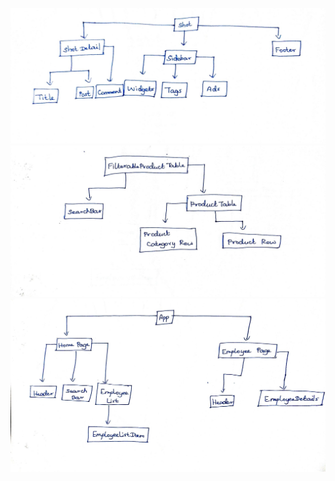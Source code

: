 ![Problem-1](./image/Problem-3.jpg)
![Problem-2](./image/Problem-2.jpg)
![Problem-3](./image/Problem-1.jpg)